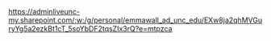 https://adminliveunc-my.sharepoint.com/:w:/g/personal/emmawall_ad_unc_edu/EXw8ja2qhMVGuryYg5a2ezkBt1cT_5soYbDF2tqsZIx3rQ?e=mtpzca
